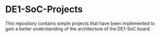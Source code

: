 # DE1-SoC-Projects
This repository contains simple projects that have been implemented to gain a better understanding  of the architecture of the DE1-SoC board.

